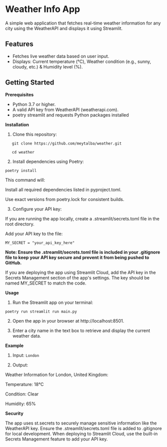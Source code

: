 # Weather Info App

A simple web application that fetches real-time weather information for any city using the WeatherAPI and displays it using Streamlit.

## Features

 - Fetches live weather data based on user input.
 - Displays: Current temperature (°C),  Weather condition (e.g., sunny, cloudy, etc.) &
Humidity level (%).

## Getting Started

**Prerequisites**

 - Python 3.7 or higher.
 - A valid API key from WeatherAPI (weatherapi.com).
 - poetry streamlit and requests Python packages installed
   
**Installation**

 1. Clone this repository:


```
   git clone https://github.com/meytalba/weather.git
    
   cd weather
```
2. Install dependencies using Poetry:
   
```
poetry install
```
This command will:

Install all required dependencies listed in pyproject.toml.

Use exact versions from poetry.lock for consistent builds.

3. Configure your API key:

If you are running the app locally, create a .streamlit/secrets.toml file in the root directory.

Add your API key to the file:

```
MY_SECRET = "your_api_key_here"
```

**Note: Ensure the .streamlit/secrets.toml file is included in your .gitignore file to keep your API key secure and prevent it from being pushed to GitHub.**

If you are deploying the app using Streamlit Cloud, add the API key in the Secrets Management section of the app's settings. The key should be named MY_SECRET to match the code.

**Usage**

1. Run the Streamlit app on your terminal:

```poetry run streamlit run main.py```

2. Open the app in your browser at http://localhost:8501.

3. Enter a city name in the text box to retrieve and display the current weather data.

**Example**

1. Input: ```London```

2. Output:

Weather Information for London, United Kingdom:

Temperature: 18°C

Condition: Clear

Humidity: 65%

**Security**

The app uses st.secrets to securely manage sensitive information like the WeatherAPI key.
Ensure the .streamlit/secrets.toml file is added to .gitignore for local development.
When deploying to Streamlit Cloud, use the built-in Secrets Management feature to add your API key.
